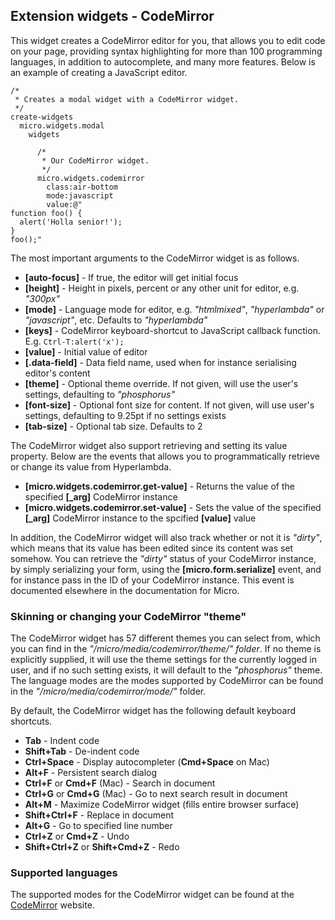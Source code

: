 ## Extension widgets - CodeMirror

This widget creates a CodeMirror editor for you, that allows you to edit code on your page, providing syntax
highlighting for more than 100 programming languages, in addition to autocomplete, and many more features.
Below is an example of creating a JavaScript editor.

```hyperlambda-snippet
/*
 * Creates a modal widget with a CodeMirror widget.
 */
create-widgets
  micro.widgets.modal
    widgets

      /*
       * Our CodeMirror widget.
       */
      micro.widgets.codemirror
        class:air-bottom
        mode:javascript
        value:@"
function foo() {
  alert('Holla senior!');
}
foo();"
```

The most important arguments to the CodeMirror widget is as follows.

* __[auto-focus]__ - If true, the editor will get initial focus
* __[height]__ - Height in pixels, percent or any other unit for editor, e.g. _"300px"_
* __[mode]__ - Language mode for editor, e.g. _"htmlmixed"_, _"hyperlambda"_ or _"javascript"_, etc. Defaults to _"hyperlambda"_
* __[keys]__ - CodeMirror keyboard-shortcut to JavaScript callback function. E.g. `Ctrl-T:alert('x');`
* __[value]__ - Initial value of editor
* __[.data-field]__ - Data field name, used when for instance serialising editor's content
* __[theme]__ - Optional theme override. If not given, will use the user's settings, defaulting to _"phosphorus"_
* __[font-size]__ - Optional font size for content. If not given, will use user's settings, defaulting to 9.25pt if no settings exists
* __[tab-size]__ - Optional tab size. Defaults to 2

The CodeMirror widget also support retrieving and setting its value property. Below are the events that allows you
to programmatically retrieve or change its value from Hyperlambda.

* __[micro.widgets.codemirror.get-value]__ - Returns the value of the specified __[\_arg]__ CodeMirror instance
* __[micro.widgets.codemirror.set-value]__ - Sets the value of the specified __[\_arg]__ CodeMirror instance to the spcified __[value]__ value

In addition, the CodeMirror widget will also track whether or not it is _"dirty"_, which means that its value has
been edited since its content was set somehow. You can retrieve the _"dirty"_ status of your CodeMirror instance,
by simply serializing your form, using the **[micro.form.serialize]** event, and for instance pass in the ID
of your CodeMirror instance. This event is documented elsewhere in the documentation for Micro.

### Skinning or changing your CodeMirror "theme"

The CodeMirror widget has 57 different themes you can select from, which you can find in the
_"/micro/media/codemirror/theme/" folder_. If no theme is explicitly supplied, it will use the theme
settings for the currently logged in user, and if no such setting exists, it will default to the
_"phosphorus"_ theme. The language modes are the modes supported by CodeMirror can be found in the
_"/micro/media/codemirror/mode/"_ folder.

By default, the CodeMirror widget has the following default keyboard shortcuts.

* __Tab__ - Indent code
* __Shift+Tab__ - De-indent code
* __Ctrl+Space__ - Display autocompleter (__Cmd+Space__ on Mac)
* __Alt+F__ - Persistent search dialog
* __Ctrl+F__ or __Cmd+F__ (Mac) - Search in document
* __Ctrl+G__ or __Cmd+G__ (Mac) - Go to next search result in document
* __Alt+M__ - Maximize CodeMirror widget (fills entire browser surface)
* __Shift+Ctrl+F__ - Replace in document
* __Alt+G__ - Go to specified line number
* __Ctrl+Z__ or __Cmd+Z__ - Undo
* __Shift+Ctrl+Z__ or __Shift+Cmd+Z__ - Redo

### Supported languages

The supported modes for the CodeMirror widget can be found at the [CodeMirror](https://codemirror.net/) website.
